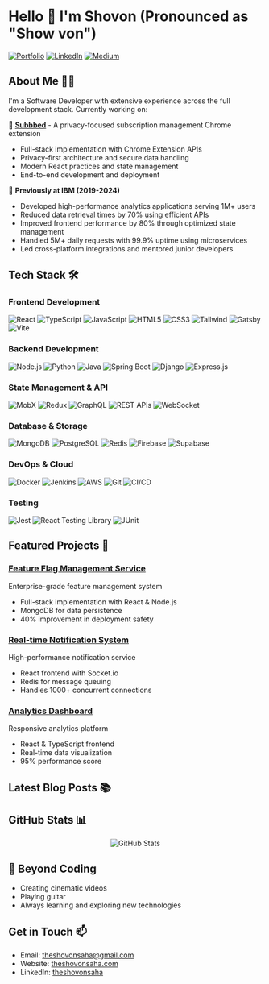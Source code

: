 # Hello 👋 I'm Shovon (Pronounced as "Show von")

[![Portfolio](https://img.shields.io/badge/Portfolio-theshovonsaha.com-blue?style=for-the-badge&logo=google-chrome&logoColor=white)](https://www.theshovonsaha.com)
[![LinkedIn](https://img.shields.io/badge/LinkedIn-Connect-blue?style=for-the-badge&logo=linkedin&logoColor=white)](https://www.linkedin.com/in/theshovonsaha)
[![Medium](https://img.shields.io/badge/Medium-Follow-black?style=for-the-badge&logo=medium&logoColor=white)](https://theshovonsaha.medium.com)

## About Me 👨‍💻

I'm a Software Developer with extensive experience across the full development stack. Currently working on:

🚀 **[Subbbed](https://chromewebstore.google.com/detail/subbbed/kgdfjmaihpolhcglmggkpngafldbkino)** - A privacy-focused subscription management Chrome extension
- Full-stack implementation with Chrome Extension APIs
- Privacy-first architecture and secure data handling
- Modern React practices and state management
- End-to-end development and deployment

💼 **Previously at IBM (2019-2024)**
- Developed high-performance analytics applications serving 1M+ users
- Reduced data retrieval times by 70% using efficient APIs
- Improved frontend performance by 80% through optimized state management
- Handled 5M+ daily requests with 99.9% uptime using microservices
- Led cross-platform integrations and mentored junior developers

## Tech Stack 🛠

### Frontend Development
![React](https://img.shields.io/badge/React-61DAFB?style=flat&logo=react&logoColor=black)
![TypeScript](https://img.shields.io/badge/TypeScript-007ACC?style=flat&logo=typescript&logoColor=white)
![JavaScript](https://img.shields.io/badge/JavaScript-F7DF1E?style=flat&logo=javascript&logoColor=black)
![HTML5](https://img.shields.io/badge/HTML5-E34F26?style=flat&logo=html5&logoColor=white)
![CSS3](https://img.shields.io/badge/CSS3-1572B6?style=flat&logo=css3&logoColor=white)
![Tailwind](https://img.shields.io/badge/Tailwind-38B2AC?style=flat&logo=tailwind-css&logoColor=white)
![Gatsby](https://img.shields.io/badge/Gatsby-663399?style=flat&logo=gatsby&logoColor=white)
![Vite](https://img.shields.io/badge/Vite-646CFF?style=flat&logo=vite&logoColor=white)

### Backend Development
![Node.js](https://img.shields.io/badge/Node.js-339933?style=flat&logo=node.js&logoColor=white)
![Python](https://img.shields.io/badge/Python-3776AB?style=flat&logo=python&logoColor=white)
![Java](https://img.shields.io/badge/Java-007396?style=flat&logo=java&logoColor=white)
![Spring Boot](https://img.shields.io/badge/Spring_Boot-6DB33F?style=flat&logo=spring-boot&logoColor=white)
![Django](https://img.shields.io/badge/Django-092E20?style=flat&logo=django&logoColor=white)
![Express.js](https://img.shields.io/badge/Express.js-000000?style=flat&logo=express&logoColor=white)

### State Management & API
![MobX](https://img.shields.io/badge/MobX-FF9955?style=flat&logo=mobx&logoColor=white)
![Redux](https://img.shields.io/badge/Redux-764ABC?style=flat&logo=redux&logoColor=white)
![GraphQL](https://img.shields.io/badge/GraphQL-E10098?style=flat&logo=graphql&logoColor=white)
![REST APIs](https://img.shields.io/badge/REST_APIs-009688?style=flat&logo=api&logoColor=white)
![WebSocket](https://img.shields.io/badge/WebSocket-010101?style=flat&logo=socket.io&logoColor=white)

### Database & Storage
![MongoDB](https://img.shields.io/badge/MongoDB-47A248?style=flat&logo=mongodb&logoColor=white)
![PostgreSQL](https://img.shields.io/badge/PostgreSQL-336791?style=flat&logo=postgresql&logoColor=white)
![Redis](https://img.shields.io/badge/Redis-DC382D?style=flat&logo=redis&logoColor=white)
![Firebase](https://img.shields.io/badge/Firebase-FFCA28?style=flat&logo=firebase&logoColor=black)
![Supabase](https://img.shields.io/badge/Supabase-3ECF8E?style=flat&logo=supabase&logoColor=white)

### DevOps & Cloud
![Docker](https://img.shields.io/badge/Docker-2496ED?style=flat&logo=docker&logoColor=white)
![Jenkins](https://img.shields.io/badge/Jenkins-D24939?style=flat&logo=jenkins&logoColor=white)
![AWS](https://img.shields.io/badge/AWS-232F3E?style=flat&logo=amazon-aws&logoColor=white)
![Git](https://img.shields.io/badge/Git-F05032?style=flat&logo=git&logoColor=white)
![CI/CD](https://img.shields.io/badge/CI/CD-2088FF?style=flat&logo=github-actions&logoColor=white)

### Testing
![Jest](https://img.shields.io/badge/Jest-C21325?style=flat&logo=jest&logoColor=white)
![React Testing Library](https://img.shields.io/badge/Testing_Library-E33332?style=flat&logo=testing-library&logoColor=white)
![JUnit](https://img.shields.io/badge/JUnit-25A162?style=flat&logo=junit5&logoColor=white)

## Featured Projects 🌟

### [Feature Flag Management Service](https://github.com/theshovon/feature-flags)
Enterprise-grade feature management system
- Full-stack implementation with React & Node.js
- MongoDB for data persistence
- 40% improvement in deployment safety

### [Real-time Notification System](https://github.com/theshovon/notifications)
High-performance notification service
- React frontend with Socket.io
- Redis for message queuing
- Handles 1000+ concurrent connections

### [Analytics Dashboard](https://github.com/theshovon/analytics)
Responsive analytics platform
- React & TypeScript frontend
- Real-time data visualization
- 95% performance score

## Latest Blog Posts 📚
<!-- BLOG-POST-LIST:START -->
<!-- BLOG-POST-LIST:END -->

## GitHub Stats 📊

<div align="center">
  <img src="https://github-readme-stats.vercel.app/api?username=theshovonsaha&show_icons=true&theme=dark" alt="GitHub Stats" />
</div>

## 🎸 Beyond Coding
- Creating cinematic videos
- Playing guitar
- Always learning and exploring new technologies

## Get in Touch 📫
- Email: theshovonsaha@gmail.com
- Website: [theshovonsaha.com](https://www.theshovonsaha.com)
- LinkedIn: [theshovonsaha](https://linkedin.com/in/theshovonsaha)
